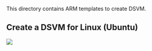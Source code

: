 This directory contains ARM templates to create DSVM. 

## Create a DSVM for Linux (Ubuntu)

<a href="https://portal.azure.com/#create/Microsoft.Template/uri/https%3A%2F%2Fraw.githubusercontent.com%2FAzure%2FDataScienceVM%2Fmaster%2FScripts%2FCreateDSVM/UbuntuDSVM.json" target="_blank">
    <img src="http://azuredeploy.net/deploybutton.png"/>
</a>
